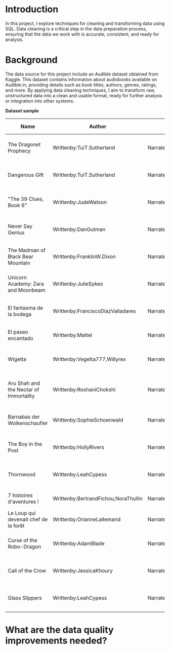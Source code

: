 # Introduction
In this project, I explore techniques for cleaning and transforming data using SQL. Data cleaning is a critical step in the data preparation process, ensuring that the data we work with is accurate, consistent, and ready for analysis.

# Background
The data source for this project include an Audible dataset obtained from Kaggle. This dataset contains information about audiobooks available on Audible.in, providing details such as book titles, authors, genres, ratings, and more. By applying data cleaning techniques, I aim to transform raw, unstructured data into a clean and usable format, ready for further analysis or integration into other systems.

**Dataset sample**


| Name                                      | Author                                       | Narrator                                 | Time               | Release Date | Language | Stars                      | Price |
|-------------------------------------------|----------------------------------------------|------------------------------------------|--------------------|--------------|----------|----------------------------|-------|
| The Dragonet Prophecy                     | Writtenby:TuiT.Sutherland                    | Narratedby:ShannonMcManus                | 8 hrs and 32 mins  | 01-07-12     | English  | 5 out of 5 stars11 ratings | 820|
| Dangerous Gift                            | Writtenby:TuiT.Sutherland                    | Narratedby:ShannonMcManus                | 7 hrs and 51 mins  | 02-03-21     | English  | 5 out of 5 stars9 ratings  | 445|
| "The 39 Clues, Book 6"                    | Writtenby:JudeWatson                         | Narratedby:DavidPittu                    | 5 hrs and 10 mins  | 06-11-09     | English  | 5 out of 5 stars4 ratings  | 468|
| Never Say Genius                          | Writtenby:DanGutman                          | Narratedby:MichaelGoldstrom              | 5 hrs and 27 mins  | 23-08-13     | English  | 5 out of 5 stars8 ratings  | 585|
| The Madman of Black Bear Mountain         | Writtenby:FranklinW.Dixon                    | Narratedby:TimGregory                    | 2 hrs and 54 mins  | 07-06-16     | English  | 5 out of 5 stars3 ratings  | 305|
| Unicorn Academy: Zara and Moonbeam        | Writtenby:JulieSykes                         | Narratedby:KristinAtherton               | 1 hr and 35 mins   | 10-03-22     | English  | Not rated yet              | 266|
| El fantasma de la bodega                  | Writtenby:FranciscoDíazValladares            | Narratedby:NuriaSamsó                    | 2 hrs and 23 mins  | 04-04-22     | spanish  | Not rated yet              | 192|
| El paseo encantado                        | Writtenby:Mattel                             | Narratedby:VanessaPérezJurado            | 33 mins            | 01-04-22     | spanish  | Not rated yet              | 76 |
| Wigetta                                   | Writtenby:Vegetta777,Willyrex                | Narratedby:ÁlexdePorrata                 | 3 hrs and 37 mins  | 05-04-22     | spanish  | Not rated yet              | 192|
| Aru Shah and the Nectar of Immortality    | Writtenby:RoshaniChokshi                     | Narratedby:SoneelaNankani                | 11 hrs and 19 mins | 05-04-22     | English  | Not rated yet              | 821|
| Barnabas der Wolkenschaufler              | Writtenby:SophieSchoenwald    | Narratedby:BerndReheuser           | 2 hrs and 56 mins  | 04-04-22     | german   | Not rated yet              | 200.00|
| The Boy in the Post                       | Writtenby:HollyRivers                        | Narratedby:SusieTrayling                 | 6 hrs and 58 mins  | 01-04-22     | English  | Not rated yet              | 706|
| Thornwood                                 | Writtenby:LeahCypess                         | Narratedby:JessicaAlmasy                 | 5 hrs and 41 mins  | 05-04-22     | English  | Not rated yet              | 904|
| 7 histoires d'aventures !                 | Writtenby:BertrandFichou,NoraThullin | Narratedby:GuyChappelier,FrédéricSanchez | 43 mins | 11-02-22 | french   | Not rated yet              | 679.00|
| Le Loup qui devenait chef de la forêt     | Writtenby:OrianneLallemand                   | Narratedby:WillProduction                | 9 mins             | 01-04-22     | french   | Not rated yet              | 112|
| Curse of the Robo-Dragon                  | Writtenby:AdamBlade                          | Narratedby:TheoSolomon                   | 2 hrs and 6 mins   | 01-04-22     | English  | Not rated yet              | 531|
| Call of the Crow                          | Writtenby:JessicaKhoury                      | Narratedby:MichaelGallagher,EmilyEiden   | 9 hrs and 30 mins  | 05-04-22     | English  | Not rated yet              | 586|
| Glass Slippers                            | Writtenby:LeahCypess                         | Narratedby:KeylorLeigh                   | 5 hrs and 38 mins  | 05-04-22     | English  | Not rated yet              | 904|

<!--End of table-->

# What are the data quality improvements needed?
